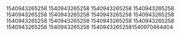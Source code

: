 1540943265258
1540943265258
1540943265258
1540943265258
1540943265258
1540943265258
1540943265258
1540943265258
1540943265258
1540943265258
1540943265258
1540943265258
1540943265258
1540943265258
15409432652581540970464404
